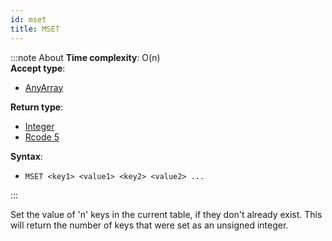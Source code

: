 ```yaml
---
id: mset
title: MSET
---
```

        

:::note About
**Time complexity**: O(n)  
**Accept type**:

- [AnyArray](../protocol/data-types.md#any-array)

**Return type**:

- [Integer](../protocol/skyhash.md#unsigned-integers-)
- [Rcode 5](../protocol/response-codes.md)

**Syntax**:

- `MSET <key1> <value1> <key2> <value2> ...`

:::

Set the value of 'n' keys in the current table, if they don't already exist. This will
return the number of keys that were set as an unsigned integer.


